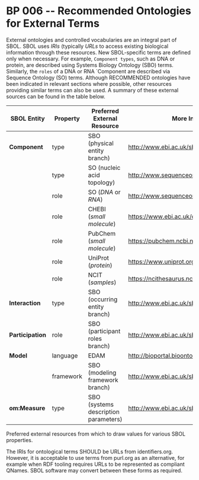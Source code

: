 # BP 006 -- Recommended Ontologies for External Terms

External ontologies and controlled vocabularies are an integral part of SBOL. SBOL uses *IRIs* (typically *URLs* to access existing biological information through these resources.
New SBOL-specific terms are defined only when necessary.
For example, `Component types`, such as DNA or protein, are described using Systems Biology Ontology (SBO) terms. Similarly, the `roles` of a DNA or RNA `Component are described via Sequence Ontology (SO) terms. Although RECOMMENDED ontologies have been indicated in relevant sections where possible, other resources providing similar terms can also be used. A summary of these external sources can be found in the table below.

| **SBOL Entity** | **Property** | **Preferred External Resource** | **More Information** |
| --------------- | ------------ | ------------------------------- | -------------------- |
| **Component** | type | SBO (physical entity branch) | http://www.ebi.ac.uk/sbo/main/  |
|| type | SO (nucleic acid topology) | http://www.sequenceontology.org  |
|| role | SO (*DNA* or *RNA*) | http://www.sequenceontology.org     |
|| role | CHEBI (*small molecule*) | https://www.ebi.ac.uk/chebi/     |
|| role | PubChem (*small molecule*) | https://pubchem.ncbi.nlm.nih.gov/   |
|| role | UniProt (*protein*) | https://www.uniprot.org/       |
|| role | NCIT (*samples*) | https://ncithesaurus.nci.nih.gov/       |
| **Interaction** | type | SBO (occurring entity branch) | http://www.ebi.ac.uk/sbo/main/|
| **Participation** | role | SBO (participant roles branch) | http://www.ebi.ac.uk/sbo/main/  |
| **Model** | language | EDAM | http://bioportal.bioontology.org/ontologies/EDAM       |
|| framework | SBO (modeling framework branch) | http://www.ebi.ac.uk/sbo/main/  |
| **om:Measure** | type | SBO (systems description parameters) | http://www.ebi.ac.uk/sbo/main/ |

Preferred external resources from which to draw values for various SBOL properties.


The IRIs for ontological terms SHOULD be URLs from identifiers.org.  However, it is acceptable to use terms from purl.org as an alternative, for example when RDF tooling requires URLs to be represented as compliant QNames.  SBOL software may convert between these forms as required.
